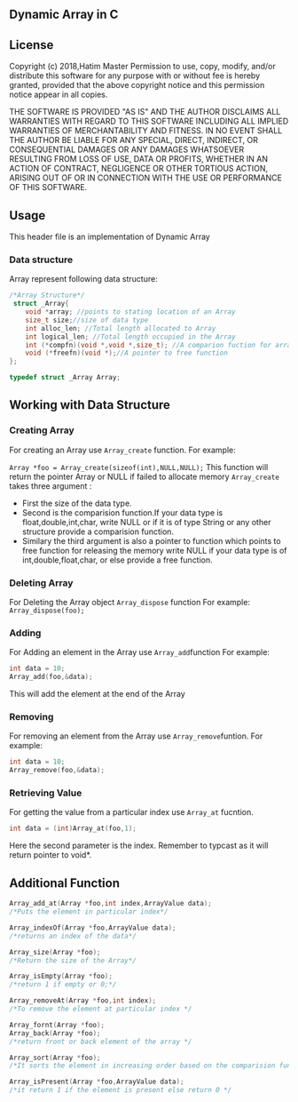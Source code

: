 ## Dynamic Array in C

## License

Copyright (c) 2018,Hatim Master
Permission to use, copy, modify, and/or distribute this software
for any purpose with or without fee is hereby granted, provided
that the above copyright notice and this permission notice appear
in all copies.

THE SOFTWARE IS PROVIDED "AS IS" AND THE AUTHOR DISCLAIMS ALL
WARRANTIES WITH REGARD TO THIS SOFTWARE INCLUDING ALL IMPLIED
WARRANTIES OF MERCHANTABILITY AND FITNESS. IN NO EVENT SHALL THE
AUTHOR BE LIABLE FOR ANY SPECIAL, DIRECT, INDIRECT, OR
CONSEQUENTIAL DAMAGES OR ANY DAMAGES WHATSOEVER RESULTING FROM
LOSS OF USE, DATA OR PROFITS, WHETHER IN AN ACTION OF CONTRACT,
NEGLIGENCE OR OTHER TORTIOUS ACTION, ARISING OUT OF OR IN
CONNECTION WITH THE USE OR PERFORMANCE OF THIS SOFTWARE.


## Usage
This header file is an implementation of Dynamic Array

### Data structure
Array represent following data structure:

```c
/*Array Structure*/
 struct _Array{
	void *array; //points to stating location of an Array
	size_t size;//size of data type
	int alloc_len; //Total length allocated to Array
	int logical_len; //Total length occupied in the Array
	int (*compfn)(void *,void *,size_t); //A comparion fuction for array 
	void (*freefn)(void *);//A pointer to free function
};

typedef struct _Array Array;
```
## Working with Data Structure

### Creating Array
For creating an Array use ```Array_create``` function.
For example:

```Array *foo = Array_create(sizeof(int),NULL,NULL);```
This function will return the pointer Array or NULL if failed to allocate memory
```Array_create``` takes three argument :
* First the size of the data type.
* Second is the comparision function.If your data type is float,double,int,char, write NULL
or if it is of type String or any other structure provide a comparision function.
* Similary the third argument is also a pointer to function which points to free function for
releasing the memory write NULL if your data type is of int,double,float,char, or else provide
a free function.

### Deleting Array
For Deleting the Array object ```Array_dispose``` function
For example:
```Array_dispose(foo);```

### Adding 
For Adding an element in the Array use ```Array_add```function
For example:
```c
int data = 10;
Array_add(foo,&data);
```
This will add the element at the end of the Array

### Removing
For removing an element from the Array use ```Array_remove```funtion.
For example:
```c
int data = 10;
Array_remove(foo,&data);
```
### Retrieving Value
For getting the value from a particular index use ```Array_at``` fucntion.
```c
int data = (int)Array_at(foo,1);
```
Here the second parameter is the index.
Remember to typcast as it will return pointer to void*.

## Additional Function
```c
Array_add_at(Array *foo,int index,ArrayValue data);
/*Puts the element in particular index*/
```
```c
Array_indexOf(Array *foo,ArrayValue data);
/*returns an index of the data*/
```
```c
Array_size(Array *foo);
/*Return the size of the Array*/

```
```c
Array_isEmpty(Array *foo);
/*return 1 if empty or 0;*/
```
```c
Array_removeAt(Array *foo,int index);
/*To remove the element at particular index */
```
```c
Array_fornt(Array *foo);
Array_back(Array *foo);
/*return front or back element of the array */
```
```c
Array_sort(Array *foo);
/*It sorts the element in increasing order based on the comparision function provided */
```
```c
Array_isPresent(Array *foo,ArrayValue data);
/*it return 1 if the element is present else return 0 */
```
